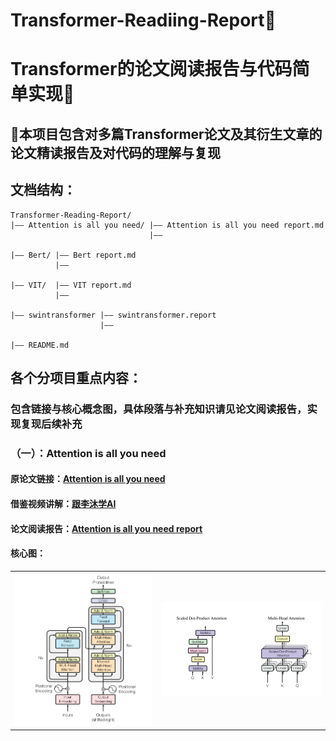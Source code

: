 # Transformer-Readiing-Report🎉
# Transformer的论文阅读报告与代码简单实现🎉
## 🎄本项目包含对多篇Transformer论文及其衍生文章的论文精读报告及对代码的理解与复现

## 文档结构：
```
Transformer-Reading-Report/
|—— Attention is all you need/ |—— Attention is all you need report.md
                               |——

|—— Bert/ |—— Bert report.md
          |——

|—— VIT/  |—— VIT report.md
          |——

|—— swintransformer |—— swintransformer.report
                    |——

|—— README.md         
```
## 各个分项目重点内容：
### 包含链接与核心概念图，具体段落与补充知识请见论文阅读报告，实现复现后续补充
### （一）：Attention is all you need
#### 原论文链接：[Attention is all you need](https://arxiv.org/abs/1706.03762)
#### 借鉴视频讲解：[跟李沐学AI](https://www.bilibili.com/video/BV1pu411o7BE/?spm_id_from=333.999.0.0&vd_source=6e22f74cbbb0cdf9444235d6ad11aabf)
#### 论文阅读报告：[Attention is all you need report](url)

#### 核心图：
<table>
  <tr>
    <td><img src="images/Attention1.png" alt="Attention1" width="600"/></td>
    <td><img src="images/Attention2.png" alt="Attention2" width="700"/></td>
  </tr>
</table>


